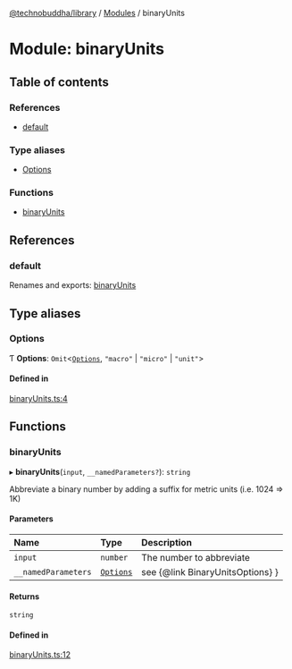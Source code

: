 [@technobuddha/library](../../README.md) / [Modules](../Modules.md) / binaryUnits

# Module: binaryUnits

## Table of contents

### References

- [default](binaryUnits.md#default)

### Type aliases

- [Options](binaryUnits.md#options)

### Functions

- [binaryUnits](binaryUnits.md#binaryunits)

## References

### default

Renames and exports: [binaryUnits](binaryUnits.md#binaryunits)

## Type aliases

### Options

Ƭ **Options**: `Omit`<[`Options`](metricUnits.md#options), ``"macro"`` \| ``"micro"`` \| ``"unit"``\>

#### Defined in

[binaryUnits.ts:4](../../src/binaryUnits.ts#L4)

## Functions

### binaryUnits

▸ **binaryUnits**(`input`, `__namedParameters?`): `string`

Abbreviate a binary number by adding a suffix for metric units (i.e. 1024 => 1K)

#### Parameters

| Name | Type | Description |
| :------ | :------ | :------ |
| `input` | `number` | The number to abbreviate |
| `__namedParameters` | [`Options`](binaryUnits.md#options) | see {@link BinaryUnitsOptions} } |

#### Returns

`string`

#### Defined in

[binaryUnits.ts:12](../../src/binaryUnits.ts#L12)
